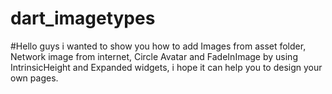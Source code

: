 # dart_imagetypes

#Hello guys i wanted to show you how to add Images from asset folder, Network image from internet, Circle Avatar and FadeInImage by using IntrinsicHeight and Expanded widgets, i hope it can help you to design your own pages.
